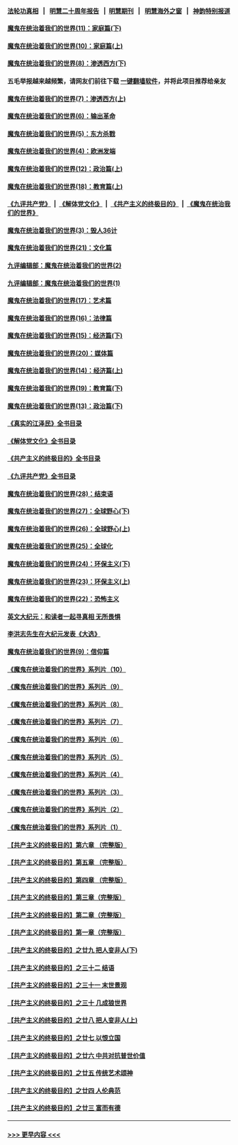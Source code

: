 #### [法轮功真相](https://github.com/gfw-breaker/truth/blob/master/README.md?t=0) &nbsp;&nbsp;|&nbsp;&nbsp; [明慧二十周年报告](https://github.com/gfw-breaker/mh-reports/blob/master/README.md?t=0) &nbsp;&nbsp;|&nbsp;&nbsp;[明慧期刊](https://github.com/gfw-breaker/mh-qikan) &nbsp;&nbsp;|&nbsp;&nbsp; [明慧海外之窗](https://github.com/gfw-breaker/mh-news/blob/master/README.md?t=0) &nbsp;&nbsp;|&nbsp;&nbsp; [神韵特别报道](https://github.com/gfw-breaker/mh-news/blob/master/shenyun.md?t=0)
#### [魔鬼在统治着我们的世界(11)：家庭篇(下)](../pages/nsc422/n10440961.md?t=12071750) 
#### [魔鬼在统治着我们的世界(10)：家庭篇(上)](../pages/nsc422/n10435448.md?t=12071750) 
#### [魔鬼在统治着我们的世界(8)：渗透西方(下)](../pages/nsc422/n10429603.md?t=12071750) 
#### 五毛举报越来越频繁，请网友们前往下载 [一键翻墙软件](https://github.com/gfw-breaker/ssr-accounts)，并将此项目推荐给亲友
#### [魔鬼在统治着我们的世界(7)：渗透西方(上)](../pages/nsc422/n10426013.md?t=12071750) 
#### [魔鬼在统治着我们的世界(6)：输出革命](../pages/nsc422/n10421536.md?t=12071750) 
#### [魔鬼在统治着我们的世界(5)：东方杀戮](../pages/nsc422/n10417707.md?t=12071750) 
#### [魔鬼在统治着我们的世界(4)：欧洲发端](../pages/nsc422/n10414890.md?t=12071750) 
#### [魔鬼在统治着我们的世界(12)：政治篇(上)](../pages/nsc422/n10444576.md?t=12071750) 
#### [魔鬼在统治着我们的世界(18)：教育篇(上)](../pages/nsc422/n10526970.md?t=12071750) 
#### [《九评共产党》](https://github.com/begood0513/9ping.md/blob/master/README.md) &nbsp;|&nbsp; [《解体党文化》](../../../../jtdwh.md/blob/master/README.md)  &nbsp;|&nbsp; [《共产主义的终极目的》](../../../../gczydzjmd.md/blob/master/README.md) &nbsp;|&nbsp; [《魔鬼在统治我们的世界》](../../../../mgztzwmdsj.md/blob/master/README.md) 
#### [魔鬼在统治着我们的世界(3)：毁人36计](../pages/nsc422/n10411583.md?t=12071750) 
#### [魔鬼在统治着我们的世界(21)：文化篇](../pages/nsc422/n10597706.md?t=12071750) 
#### [九评编辑部：魔鬼在统治着我们的世界(2)](../pages/nsc422/n10410036.md?t=12071750) 
#### [九评编辑部：魔鬼在统治着我们的世界(1)](../pages/nsc422/n10406825.md?t=12071750) 
#### [魔鬼在统治着我们的世界(17)：艺术篇](../pages/nsc422/n10499093.md?t=12071750) 
#### [魔鬼在统治着我们的世界(16)：法律篇](../pages/nsc422/n10485969.md?t=12071750) 
#### [魔鬼在统治着我们的世界(15)：经济篇(下)](../pages/nsc422/n10469975.md?t=12071750) 
#### [魔鬼在统治着我们的世界(20)：媒体篇](../pages/nsc422/n10586579.md?t=12071750) 
#### [魔鬼在统治着我们的世界(14)：经济篇(上)](../pages/nsc422/n10457370.md?t=12071750) 
#### [魔鬼在统治着我们的世界(19)：教育篇(下)](../pages/nsc422/n10564808.md?t=12071750) 
#### [魔鬼在统治着我们的世界(13)：政治篇(下)](../pages/nsc422/n10448270.md?t=12071750) 
#### [《真实的江泽民》全书目录](../pages/nsc422/n13721399.md?t=12071750) 
#### [《解体党文化》全书目录](../pages/nsc422/n13721157.md?t=12071750) 
#### [《共产主义的终极目的》全书目录](../pages/nsc422/n13721048.md?t=12071750) 
#### [《九评共产党》全书目录](../pages/nsc422/n13708085.md?t=12071750) 
#### [魔鬼在统治着我们的世界(28)：结束语](../pages/nsc422/n10936246.md?t=12071750) 
#### [魔鬼在统治着我们的世界(27)：全球野心(下)](../pages/nsc422/n10928319.md?t=12071750) 
#### [魔鬼在统治着我们的世界(26)：全球野心(上)](../pages/nsc422/n10900318.md?t=12071750) 
#### [魔鬼在统治着我们的世界(25)：全球化](../pages/nsc422/n10788205.md?t=12071750) 
#### [魔鬼在统治着我们的世界(24)：环保主义(下)](../pages/nsc422/n10695307.md?t=12071750) 
#### [魔鬼在统治着我们的世界(23)：环保主义(上)](../pages/nsc422/n10688613.md?t=12071750) 
#### [魔鬼在统治着我们的世界(22)：恐怖主义](../pages/nsc422/n10614727.md?t=12071750) 
#### [英文大纪元：和读者一起寻真相 无所畏惧](../pages/nsc422/n12542027.md?t=12071750) 
#### [李洪志先生在大纪元发表《大选》](../pages/nsc422/n12534746.md?t=12071750) 
#### [魔鬼在统治着我们的世界(9)：信仰篇](../pages/nsc422/n10432159.md?t=12071750) 
#### [《魔鬼在统治着我们的世界》系列片（10）](../pages/nsc422/n12292670.md?t=12071750) 
#### [《魔鬼在统治着我们的世界》系列片（9）](../pages/nsc422/n12290859.md?t=12071750) 
#### [《魔鬼在统治着我们的世界》系列片（8）](../pages/nsc422/n12287445.md?t=12071750) 
#### [《魔鬼在统治着我们的世界》系列片（7）](../pages/nsc422/n12283425.md?t=12071750) 
#### [《魔鬼在统治着我们的世界》系列片（6）](../pages/nsc422/n12282314.md?t=12071750) 
#### [《魔鬼在统治着我们的世界》系列片（5）](../pages/nsc422/n12281419.md?t=12071750) 
#### [《魔鬼在统治着我们的世界》系列片（4）](../pages/nsc422/n12274024.md?t=12071750) 
#### [《魔鬼在统治着我们的世界》系列片（3）](../pages/nsc422/n12271322.md?t=12071750) 
#### [《魔鬼在统治着我们的世界》系列片（2）](../pages/nsc422/n12269049.md?t=12071750) 
#### [《魔鬼在统治着我们的世界》系列片（1）](../pages/nsc422/n12267575.md?t=12071750) 
#### [【共产主义的终极目的】第六章 （完整版）](../pages/nsc422/n11428913.md?t=12071750) 
#### [【共产主义的终极目的】第五章 （完整版）](../pages/nsc422/n11428912.md?t=12071750) 
#### [【共产主义的终极目的】第四章 （完整版）](../pages/nsc422/n11428907.md?t=12071750) 
#### [【共产主义的终极目的】第三章（完整版）](../pages/nsc422/n11428848.md?t=12071750) 
#### [【共产主义的终极目的】第二章（完整版）](../pages/nsc422/n11428831.md?t=12071750) 
#### [【共产主义的终极目的】第一章（完整版）](../pages/nsc422/n11417651.md?t=12071750) 
#### [【共产主义的终极目的】之廿九 把人变非人(下)](../pages/nsc422/n11344140.md?t=12071750) 
#### [【共产主义的终极目的】之三十二 结语](../pages/nsc422/n11360535.md?t=12071750) 
#### [【共产主义的终极目的】之三十一 末世景观](../pages/nsc422/n11351129.md?t=12071750) 
#### [【共产主义的终极目的】之三十 几成狼世界](../pages/nsc422/n11348280.md?t=12071750) 
#### [【共产主义的终极目的】之廿八 把人变非人(上)](../pages/nsc422/n11340492.md?t=12071750) 
#### [【共产主义的终极目的】之廿七 以恨立国](../pages/nsc422/n11336944.md?t=12071750) 
#### [【共产主义的终极目的】之廿六 中共对抗普世价值](../pages/nsc422/n11324785.md?t=12071750) 
#### [【共产主义的终极目的】之廿五 传统艺术颂神](../pages/nsc422/n11296396.md?t=12071750) 
#### [【共产主义的终极目的】之廿四 人伦典范](../pages/nsc422/n11296397.md?t=12071750) 
#### [【共产主义的终极目的】之廿三 富而有德](../pages/nsc422/n11283598.md?t=12071750) 

----
#### [ >>> 更早内容 <<< ](../indexes/nsc422-earlier.md)
